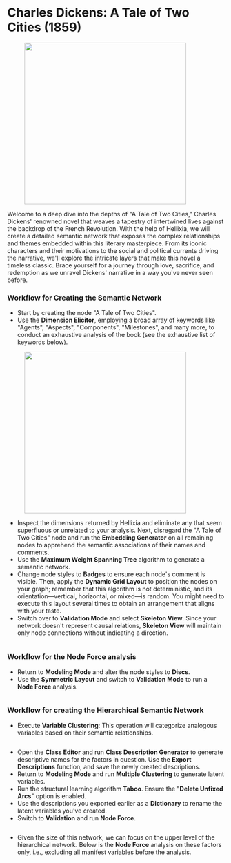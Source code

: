 # Charles Dickens: A Tale of Two Cities (1859)

<figure><img src="https://res.cloudinary.com/dvr3obmlj/image/upload/v1690818913/Tales2Cities_iebsso.jpg" alt="" width="375"><figcaption></figcaption></figure>

Welcome to a deep dive into the depths of "A Tale of Two Cities," Charles Dickens' renowned novel that weaves a tapestry of intertwined lives against the backdrop of the French Revolution. With the help of Hellixia, we will create a detailed semantic network that exposes the complex relationships and themes embedded within this literary masterpiece. From its iconic characters and their motivations to the social and political currents driving the narrative, we'll explore the intricate layers that make this novel a timeless classic. Brace yourself for a journey through love, sacrifice, and redemption as we unravel Dickens' narrative in a way you've never seen before.

### Workflow for Creating the Semantic Network

* Start by creating the node "A Tale of Two Cities". &#x20;
* Use the **Dimension Elicitor**, employing a broad array of keywords like "Agents", "Aspects", "Components", "Milestones", and many more, to conduct an exhaustive analysis of the book (see the exhaustive list of keywords below).&#x20;

<figure><img src="https://res.cloudinary.com/dvr3obmlj/image/upload/v1690797083/DickensKW_s1ime6.png" alt="" width="375"><figcaption></figcaption></figure>

* Inspect the dimensions returned by Hellixia and eliminate any that seem superfluous or unrelated to your analysis. Next, disregard the "A Tale of Two Cities" node and run the **Embedding Generator** on all remaining nodes to apprehend the semantic associations of their names and comments.
* Use the **Maximum Weight Spanning Tree** algorithm to generate a semantic network.&#x20;
* Change node styles to **Badges** to ensure each node's comment is visible. Then, apply the **Dynamic Grid Layout** to position the nodes on your graph; remember that this algorithm is not deterministic, and its orientation—vertical, horizontal, or mixed—is random. You might need to execute this layout several times to obtain an arrangement that aligns with your taste.
* Switch over to **Validation Mode** and select **Skeleton View**. Since your network doesn't represent causal relations, **Skeleton View** will maintain only node connections without indicating a direction.

<div data-full-width="true">

<figure><img src="https://res.cloudinary.com/dvr3obmlj/image/upload/v1690812592/A_Tale_of_Two_Cities_SN_t96kl1.svg" alt=""><figcaption></figcaption></figure>

</div>

### Workflow for the Node Force analysis

* Return to **Modeling Mode** and alter the node styles to **Discs**.&#x20;
* Use the **Symmetric Layout** and switch to **Validation Mode** to run a **Node Force** analysis.

<figure><img src="https://res.cloudinary.com/dvr3obmlj/image/upload/v1690812592/A_Tale_of_Two_Cities_NF_uvgsjp.svg" alt=""><figcaption></figcaption></figure>

### Workflow for creating the Hierarchical Semantic Network

* Execute **Variable Clustering**: This operation will categorize analogous variables based on their semantic relationships.

<figure><img src="https://res.cloudinary.com/dvr3obmlj/image/upload/v1690812591/A_Tale_of_Two_Cities_VC_q22gyd.svg" alt=""><figcaption></figcaption></figure>

* Open the **Class Editor** and run **Class Description Generator** to generate descriptive names for the factors in question. Use the **Export Descriptions** function, and save the newly created descriptions.
* Return to **Modeling Mode** and run **Multiple Clustering** to generate latent variables.&#x20;
* Run the structural learning algorithm **Taboo**. Ensure the "**Delete Unfixed Arcs**" option is enabled.
* Use the descriptions you exported earlier as a **Dictionary** to rename the latent variables you've created.
* Switch to **Validation** and run **Node Force**.

<figure><img src="https://res.cloudinary.com/dvr3obmlj/image/upload/v1690812592/A_Tale_of_Two_Cities_HSN_eh3emm.svg" alt=""><figcaption></figcaption></figure>

* Given the size of this network, we can focus on the upper level of the hierarchical network. Below is the **Node Force** analysis on these factors only, i.e., excluding all manifest variables before the analysis.&#x20;

<figure><img src="https://res.cloudinary.com/dvr3obmlj/image/upload/v1690812837/A_Tale_of_Two_Cities_HSN-L1_k27xu4.svg" alt=""><figcaption></figcaption></figure>
